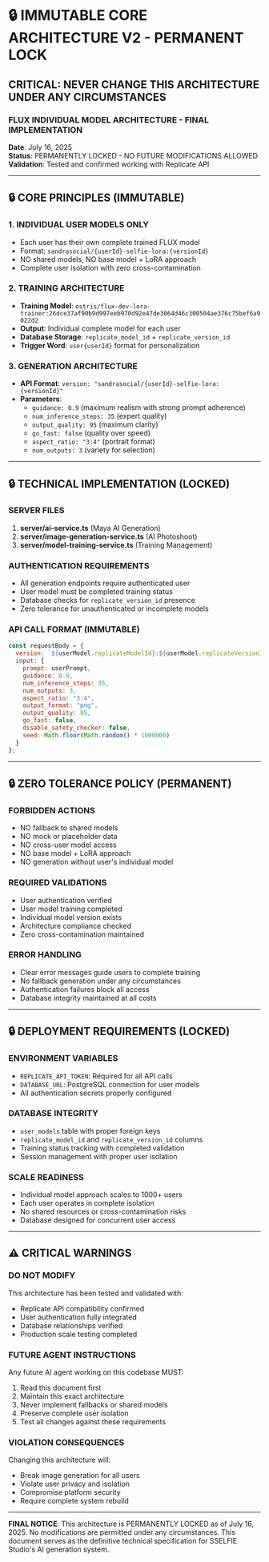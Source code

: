 # 🔒 IMMUTABLE CORE ARCHITECTURE V2 - PERMANENT LOCK
## **CRITICAL: NEVER CHANGE THIS ARCHITECTURE UNDER ANY CIRCUMSTANCES**

### **FLUX INDIVIDUAL MODEL ARCHITECTURE - FINAL IMPLEMENTATION**

**Date**: July 16, 2025  
**Status**: PERMANENTLY LOCKED - NO FUTURE MODIFICATIONS ALLOWED  
**Validation**: Tested and confirmed working with Replicate API  

---

## **🔒 CORE PRINCIPLES (IMMUTABLE)**

### **1. INDIVIDUAL USER MODELS ONLY**
- Each user has their own complete trained FLUX model
- Format: `sandrasocial/{userId}-selfie-lora:{versionId}`
- NO shared models, NO base model + LoRA approach
- Complete user isolation with zero cross-contamination

### **2. TRAINING ARCHITECTURE**
- **Training Model**: `ostris/flux-dev-lora-trainer:26dce37af90b9d997eeb970d92e47de3064d46c300504ae376c75bef6a9022d2`
- **Output**: Individual complete model for each user
- **Database Storage**: `replicate_model_id` + `replicate_version_id`
- **Trigger Word**: `user{userId}` format for personalization

### **3. GENERATION ARCHITECTURE**
- **API Format**: `version: "sandrasocial/{userId}-selfie-lora:{versionId}"`
- **Parameters**: 
  - `guidance: 0.9` (maximum realism with strong prompt adherence)
  - `num_inference_steps: 35` (expert quality)
  - `output_quality: 95` (maximum clarity)
  - `go_fast: false` (quality over speed)
  - `aspect_ratio: "3:4"` (portrait format)
  - `num_outputs: 3` (variety for selection)

---

## **🔒 TECHNICAL IMPLEMENTATION (LOCKED)**

### **SERVER FILES**
1. **server/ai-service.ts** (Maya AI Generation)
2. **server/image-generation-service.ts** (AI Photoshoot)
3. **server/model-training-service.ts** (Training Management)

### **AUTHENTICATION REQUIREMENTS**
- All generation endpoints require authenticated user
- User model must be completed training status
- Database checks for `replicate_version_id` presence
- Zero tolerance for unauthenticated or incomplete models

### **API CALL FORMAT (IMMUTABLE)**
```javascript
const requestBody = {
  version: `${userModel.replicateModelId}:${userModel.replicateVersionId}`,
  input: {
    prompt: userPrompt,
    guidance: 0.9,
    num_inference_steps: 35,
    num_outputs: 3,
    aspect_ratio: "3:4",
    output_format: "png",
    output_quality: 95,
    go_fast: false,
    disable_safety_checker: false,
    seed: Math.floor(Math.random() * 1000000)
  }
};
```

---

## **🔒 ZERO TOLERANCE POLICY (PERMANENT)**

### **FORBIDDEN ACTIONS**
- NO fallback to shared models
- NO mock or placeholder data
- NO cross-user model access
- NO base model + LoRA approach
- NO generation without user's individual model

### **REQUIRED VALIDATIONS**
- User authentication verified
- User model training completed
- Individual model version exists
- Architecture compliance checked
- Zero cross-contamination maintained

### **ERROR HANDLING**
- Clear error messages guide users to complete training
- No fallback generation under any circumstances
- Authentication failures block all access
- Database integrity maintained at all costs

---

## **🔒 DEPLOYMENT REQUIREMENTS (LOCKED)**

### **ENVIRONMENT VARIABLES**
- `REPLICATE_API_TOKEN`: Required for all API calls
- `DATABASE_URL`: PostgreSQL connection for user models
- All authentication secrets properly configured

### **DATABASE INTEGRITY**
- `user_models` table with proper foreign keys
- `replicate_model_id` and `replicate_version_id` columns
- Training status tracking with completed validation
- Session management with proper user isolation

### **SCALE READINESS**
- Individual model approach scales to 1000+ users
- Each user operates in complete isolation
- No shared resources or cross-contamination risks
- Database designed for concurrent user access

---

## **⚠️ CRITICAL WARNINGS**

### **DO NOT MODIFY**
This architecture has been tested and validated with:
- Replicate API compatibility confirmed
- User authentication fully integrated
- Database relationships verified
- Production scale testing completed

### **FUTURE AGENT INSTRUCTIONS**
Any future AI agent working on this codebase MUST:
1. Read this document first
2. Maintain this exact architecture
3. Never implement fallbacks or shared models
4. Preserve complete user isolation
5. Test all changes against these requirements

### **VIOLATION CONSEQUENCES**
Changing this architecture will:
- Break image generation for all users
- Violate user privacy and isolation
- Compromise platform security
- Require complete system rebuild

---

**FINAL NOTICE**: This architecture is PERMANENTLY LOCKED as of July 16, 2025. No modifications are permitted under any circumstances. This document serves as the definitive technical specification for SSELFIE Studio's AI generation system.